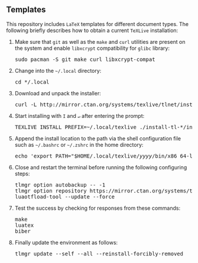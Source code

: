 ## Templates

This repository includes `LaTeX` templates for different document types. The following briefly describes how to obtain a current `TeXLive` installation:

1. Make sure that `git` as well as the `make` and `curl` utilities are present on the system and enable `libxcrypt` compatibility for `glibc` library:

   <pre>sudo pacman -S git make curl libxcrypt-compat</pre>

2. Change into the `~/.local` directory:

   <pre>cd */.local</pre>

3. Download and unpack the installer:

   <pre>curl -L http://mirror.ctan.org/systems/texlive/tlnet/install-tl-unx.tar.gz | tar xz</pre>

4. Start installing with `I` and `↵` after entering the prompt:

   <pre>TEXLIVE_INSTALL_PREFIX=~/.local/texlive ./install-tl-*/install-tl</pre>

5. Append the install location to the path via the shell configuration file such as `~/.bashrc` or `~/.zshrc` in the home directory:

   <pre>echo 'export PATH="$HOME/.local/texlive/<i>yyyy</i>/bin/x86_64-linux:$PATH"' >> ~/<i>.shellrc</i></pre>

6. Close and restart the terminal before running the following configuring steps:

   <pre>tlmgr option autobackup -- -1<br>tlmgr option repository https://mirror.ctan.org/systems/texlive/tlnet<br>luaotfload-tool --update --force</pre>

7. Test the success by checking for responses from these commands:

   <pre>make<br>luatex<br>biber</pre>

8. Finally update the environment as follows:

   <pre>tlmgr update --self --all --reinstall-forcibly-removed</pre>
